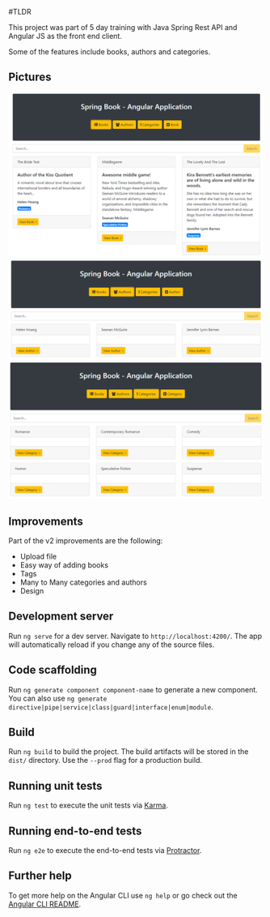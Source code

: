#TLDR

This project was part of 5 day training with Java Spring Rest API and Angular JS as the front end client.

Some of the features include books, authors and categories.

## Pictures

![Books](Books.png)
![Authors](Authors.png)
![Categories](Categories.png)

## Improvements
Part of the v2 improvements are the following:
- Upload file
- Easy way of adding books
- Tags
- Many to Many categories and authors
- Design

## Development server

Run `ng serve` for a dev server. Navigate to `http://localhost:4200/`. The app will automatically reload if you change any of the source files.

## Code scaffolding

Run `ng generate component component-name` to generate a new component. You can also use `ng generate directive|pipe|service|class|guard|interface|enum|module`.

## Build

Run `ng build` to build the project. The build artifacts will be stored in the `dist/` directory. Use the `--prod` flag for a production build.

## Running unit tests

Run `ng test` to execute the unit tests via [Karma](https://karma-runner.github.io).

## Running end-to-end tests

Run `ng e2e` to execute the end-to-end tests via [Protractor](http://www.protractortest.org/).

## Further help

To get more help on the Angular CLI use `ng help` or go check out the [Angular CLI README](https://github.com/angular/angular-cli/blob/master/README.md).
